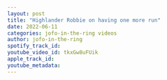 ```yaml
---
layout: post
title: "Highlander Robbie on having one more run"
date: 2022-06-11
categories: jofo-in-the-ring videos
author: jofo-in-the-ring
spotify_track_id: 
youtube_video_id: tkxGw8uFUik
apple_track_id: 
youtube_metadata: 
---
```

